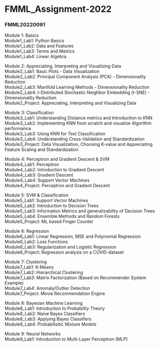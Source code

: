 # FMML_Assignment-2022

### FMML20220091

Module 1: Basics  
Module1_Lab1: Python Basics  
Module1_Lab2: Data and Features  
Module1_Lab3: Terms and Metrics  
Module1_Lab4: Linear Algebra  

Module 2: Appreciating, Interpreting and Visualizing Data  
Module2_Lab1: Basic Plots - Data Visualization  
Module2_Lab2: Principal Component Analysis (PCA) - Dimensionality Reduction  
Module2_Lab3: Manifold Learning Methods - Dimensionality Reduction  
Module2_Lab4: t-Distributed Stochastic Neighbor Embedding (t-SNE) - Dimensionality Reduction  
Module2_Project: Appreciating, Interpreting and Visualizing Data  

Module 3: Classification  
Module3_Lab1: Understanding Distance metrics and Introduction to KNN  
Module3_Lab2: Implementing KNN from scratch and visualize Algorithm performance  
Module3_Lab3: Using KNN for Text Classification  
Module3_Lab4: Understanding Cross-Validation and Standardization  
Module3_Project: Data Visualization, Choosing K-value and Appreciating Feature Scaling and Standardization  

Module 4: Perceptron and Gradient Descent & SVM  
Module4_Lab1: Perceptron  
Module4_Lab2: Introduction to Gradient Descent  
Module4_Lab3: Gradient Descent  
Module4_Lab4: Support Vector Machines  
Module4_Project: Perceptron and Gradient Descent  

Module 5: SVM & Classification  
Module5_Lab1: Support Vector Machines  
Module5_Lab2: Introduction to Decision Trees  
Module5_Lab3: Information Metrics and generalizability of Decision Trees  
Module5_Lab4: Ensemble Methods and Random Forests  
Module5_Project: ML based Finger Counter  

Module 6: Regression  
Module6_Lab1: Linear Regression, MSE and Polynomial Regression  
Module6_Lab2: Loss Functions  
Module6_Lab3: Regularization and Logistic Regression  
Module6_Project: Regression analysis on a COVID-dataset  

Module 7: Clustering  
Module7_Lab1: K-Means  
Module7_Lab2: Hierarchical Clustering  
Module7_Lab3: Matrix Factorization (Based on Recommender System Example)  
Module7_Lab4: Anomaly/Outlier Detection  
Module7_Project: Movie Recommendation Engine  

Module 8: Bayesian Machine Learning  
Module8_Lab1: Introduction to Probability Theory  
Module8_Lab2: Naive Bayes Classifiers  
Module8_Lab3: Applying Bayes Classifiers  
Module8_Lab4: Probabilisitic Mixture Models  

Module 9: Neural Networks  
Module9_Lab1: Introduction to Multi-Layer Perceptron (MLP)  
